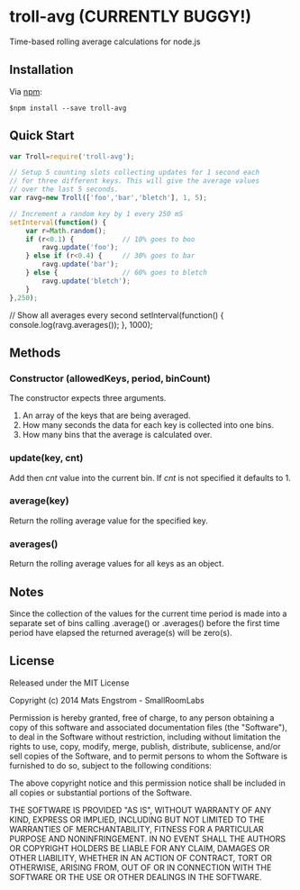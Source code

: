 # troll-avg (CURRENTLY BUGGY!)
Time-based rolling average calculations for node.js


## Installation
Via [npm][]:

    $npm install --save troll-avg

## Quick Start

```javascript
var Troll=require('troll-avg');

// Setup 5 counting slots collecting updates for 1 second each 
// for three different keys. This will give the average values
// over the last 5 seconds.
var ravg=new Troll(['foo','bar','bletch'], 1, 5);

// Increment a random key by 1 every 250 mS
setInterval(function() {
	var r=Math.random();
	if (r<0.1) {            // 10% goes to boo
		ravg.update('foo');
	} else if (r<0.4) {     // 30% goes to bar
		ravg.update('bar');
	} else {                // 60% goes to bletch
		ravg.update('bletch');
	}
},250);
```

// Show all averages every second
setInterval(function() {
	console.log(ravg.averages());
}, 1000);

## Methods

### Constructor (allowedKeys, period, binCount)
The constructor expects three arguments.
1. An array of the keys that are being averaged.
2. How many seconds the data for each key is collected into one bins.
3. How many bins that the average is calculated over.

### update(key, cnt) 
Add then *cnt* value into the current bin. If *cnt* is not specified it defaults to 1.

### average(key)
Return the rolling average value for the specified key.

### averages()
Return the rolling average values for all keys as an object.

## Notes
Since the collection of the values for the current time period is made into a separate set of bins calling .average() or .averages() before the first time period have elapsed the returned average(s) will be zero(s).


## License
Released under the MIT License

Copyright (c) 2014 Mats Engstrom - SmallRoomLabs

Permission is hereby granted, free of charge, to any person obtaining a copy
of this software and associated documentation files (the "Software"), to deal
in the Software without restriction, including without limitation the rights
to use, copy, modify, merge, publish, distribute, sublicense, and/or sell
copies of the Software, and to permit persons to whom the Software is
furnished to do so, subject to the following conditions:

The above copyright notice and this permission notice shall be included in
all copies or substantial portions of the Software.

THE SOFTWARE IS PROVIDED "AS IS", WITHOUT WARRANTY OF ANY KIND, EXPRESS OR IMPLIED, INCLUDING BUT NOT LIMITED TO THE WARRANTIES OF MERCHANTABILITY, FITNESS FOR A PARTICULAR PURPOSE AND NONINFRINGEMENT. IN NO EVENT SHALL THE AUTHORS OR COPYRIGHT HOLDERS BE LIABLE FOR ANY CLAIM, DAMAGES OR OTHER LIABILITY, WHETHER IN AN ACTION OF CONTRACT, TORT OR OTHERWISE, ARISING FROM, OUT OF OR IN CONNECTION WITH THE SOFTWARE OR THE USE OR OTHER DEALINGS IN THE SOFTWARE.

[npm]: https://npmjs.org
